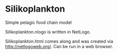 # Silikoplankton
Simple pelagic food chain model

Silikoplankton.nlogo is written in NetLogo.

Silikoplankton.html comes along and was created via http://netlogoweb.org/. Can be run in a web browser.
